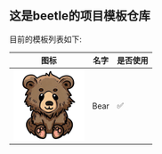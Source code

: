 

## 这是beetle的项目模板仓库


目前的模板列表如下:

| 图标                                       | 名字   | 是否使用               |
|------------------------------------------|------|--------------------|
| ![](./Bear/src/main/icons/linux/128.png) | Bear | :white_check_mark: |


